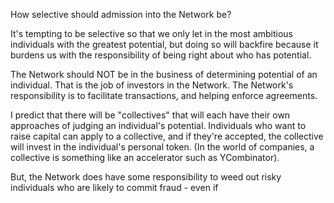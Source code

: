 How selective should admission into the Network be?

It's tempting to be selective so that we only let in the most ambitious individuals with the greatest potential, but doing so will backfire because it burdens us with the responsibility of being right about who has potential.

The Network should NOT be in the business of determining potential of an individual. That is the job of investors in the Network. The Network's responsibility is to facilitate transactions, and helping enforce agreements.

I predict that there will be "collectives" that will each have their own approaches of judging an individual's potential. Individuals who want to raise capital can apply to a collective, and if they're accepted, the collective will invest in the individual's personal token. (In the world of companies, a collective is something like an accelerator such as YCombinator).

But, the Network does have some responsibility to weed out risky individuals who are likely to commit fraud - even if 